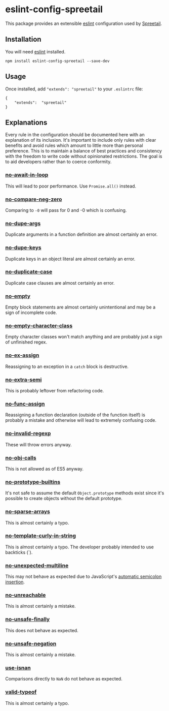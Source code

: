 # eslint-config-spreetail
This package provides an extensible [eslint](https://github.com/eslint/eslint) configuration used by [Spreetail](http://spreetail.com/).

## Installation
You will need [eslint](https://www.npmjs.com/package/eslint) installed.
```
npm install eslint-config-spreetail --save-dev
```

## Usage
Once installed, add `"extends": "spreetail"` to your `.eslintrc` file:
```
{
    "extends":  "spreetail"
}
```

## Explanations
Every rule in the configuration should be documented here with an explanation of its inclusion.
It's important to include only rules with clear benefits and avoid rules which amount to little more than personal preference.
This is to maintain a balance of best practices and consistency with the freedom to write code without opinionated restrictions. The goal is to aid developers rather than to coerce conformity.

### [no-await-in-loop](http://eslint.org/docs/rules/no-await-in-loop)
This will lead to poor performance. Use `Promise.all()` instead.

### [no-compare-neg-zero](http://eslint.org/docs/rules/no-compare-neg-zero)
Comparing to `-0` will pass for 0 and -0 which is confusing.

### [no-dupe-args](http://eslint.org/docs/rules/no-dupe-args)
Duplicate arguments in a function definition are almost certainly an error.

### [no-dupe-keys](http://eslint.org/docs/rules/no-dupe-keys)
Duplicate keys in an object literal are almost certainly an error.

### [no-duplicate-case](http://eslint.org/docs/rules/no-duplicate-case)
Duplicate case clauses are almost certainly an error.

### [no-empty](http://eslint.org/docs/rules/no-empty)
Empty block statements are almost certainly unintentional and may be a sign of incomplete code.

### [no-empty-character-class](http://eslint.org/docs/rules/no-empty-character-class)
Empty character classes won't match anything and are probably just a sign of unfinished regex.

### [no-ex-assign](http://eslint.org/docs/rules/no-ex-assign)
Reassigning to an exception in a `catch` block is destructive.

### [no-extra-semi](http://eslint.org/docs/rules/no-extra-semi)
This is probably leftover from refactoring code.

### [no-func-assign](http://eslint.org/docs/rules/no-func-assign)
Reassigning a function declaration (outside of the function itself) is probably a mistake and otherwise will lead to extremely confusing code.

### [no-invalid-regexp](http://eslint.org/docs/rules/no-invalid-regexp)
These will throw errors anyway.

### [no-obj-calls](http://eslint.org/docs/rules/no-obj-calls)
This is not allowed as of ES5 anyway.

### [no-prototype-builtins](http://eslint.org/docs/rules/no-prototype-builtins)
It's not safe to assume the default `Object.prototype` methods exist since it's possible to create objects without the default prototype.

### [no-sparse-arrays](http://eslint.org/docs/rules/no-sparse-arrays)
This is almost certainly a typo.

### [no-template-curly-in-string](http://eslint.org/docs/rules/no-template-curly-in-string)
This is almost certainly a typo. The developer probably intended to use backticks (\`).

### [no-unexpected-multiline](http://eslint.org/docs/rules/no-unexpected-multiline)
This may not behave as expected due to JavaScript's [automatic semicolon insertion](https://developer.mozilla.org/en-US/docs/Web/JavaScript/Reference/Lexical_grammar#Automatic_semicolon_insertion).

### [no-unreachable](http://eslint.org/docs/rules/no-unreachable)
This is almost certainly a mistake.

### [no-unsafe-finally](http://eslint.org/docs/rules/no-unsafe-finally)
This does not behave as expected.

### [no-unsafe-negation](http://eslint.org/docs/rules/no-unsafe-negation)
This is almost certainly a mistake.

### [use-isnan](http://eslint.org/docs/rules/use-isnan)
Comparisons directly to `NaN` do not behave as expected.

### [valid-typeof](http://eslint.org/docs/rules/valid-typeof)
This is almost certainly a typo.
